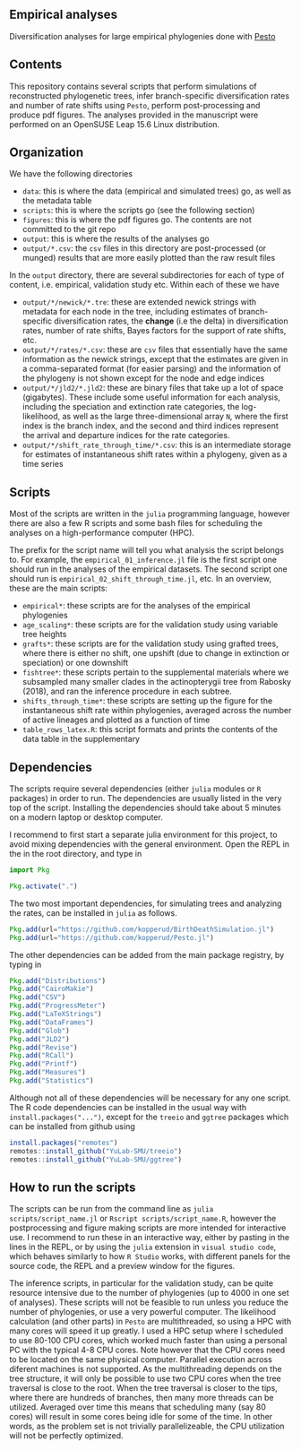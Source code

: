 ## Empirical analyses

Diversification analyses for large empirical phylogenies done with [Pesto](https://github.com/kopperud/Pesto.jl)

## Contents

This repository contains several scripts that perform simulations of reconstructed phylogenetic trees, infer branch-specific diversification rates and number of rate shifts using `Pesto`, perform post-processing and produce pdf figures. The analyses provided in the manuscript were performed on an OpenSUSE Leap 15.6 Linux distribution.

## Organization 

We have the following directories

* `data`: this is where the data (empirical and simulated trees) go, as well as the metadata table
* `scripts`: this is where the scripts go (see the following section)
* `figures`: this is where the pdf figures go. The contents are not committed to the git repo
* `output`: this is where the results of the analyses go
* `output/*.csv`: the `csv` files in this directory are post-processed (or munged) results that are more easily plotted than the raw result files

In the `output` directory, there are several subdirectories for each of type of content, i.e. empirical, validation study etc. Within each of these we have
* `output/*/newick/*.tre`: these are extended newick strings with metadata for each node in the tree, including estimates of branch-specific diversification rates, the **change** (i.e the delta) in diversification rates, number of rate shifts, Bayes factors for the support of rate shifts, etc.
* `output/*/rates/*.csv`: these are `csv` files that essentially have the same information as the newick strings, except that the estimates are given in a comma-separated format (for easier parsing) and the information of the phylogeny is not shown except for the node and edge indices
* `output/*/jld2/*.jld2`: these are binary files that take up a lot of space (gigabytes). These include some useful information for each analysis, including the speciation and extinction rate categories, the log-likelihood, as well as the large three-dimensional array `N`, where the first index is the branch index, and the second and third indices represent the arrival and departure indices for the rate categories.
* `output/*/shift_rate_through_time/*.csv`: this is an intermediate storage for estimates of instantaneous shift rates within a phylogeny, given as a time series 

## Scripts

Most of the scripts are written in the `julia` programming language, however there are also a few R scripts and some bash files for scheduling the analyses on a high-performance computer (HPC).

The prefix for the script name will tell you what analysis the script belongs to. For example, the `empirical_01_inference.jl` file is the first script one should run in the analyses of the empirical datasets. The second script one should run is `empirical_02_shift_through_time.jl`, etc. In an overview, these are the main scripts:

* `empirical*`: these scripts are for the analyses of the empirical phylogenies
* `age_scaling*`: these scripts are for the validation study using variable tree heights
* `grafts*`: these scripts are for the validation study using grafted trees, where there is either no shift, one upshift (due to change in extinction or speciation) or one downshift
* `fishtree*`: these scripts pertain to the supplemental materials where we subsampled many smaller clades in the actinopterygii tree from Rabosky (2018), and ran the inference procedure in each subtree.
* `shifts_through_time*`: these scripts are setting up the figure for the instantaneous shift rate within phylogenies, averaged across the number of active lineages and plotted as a function of time
* `table_rows_latex.R`: this script formats and prints the contents of the data table in the supplementary 

## Dependencies

The scripts require several dependencies (either `julia` modules or `R` packages) in order to run. The dependencies are usually listed in the very top of the script. Installing the dependencies should take about 5 minutes on a modern laptop or desktop computer.

I recommend to first start a separate julia environment for this project, to avoid mixing dependencies with the general environment. Open the REPL in the in the root directory, and type in

```julia
import Pkg

Pkg.activate(".")
```

The two most important dependencies, for simulating trees and analyzing the rates, can be installed in `julia` as follows.

```julia
Pkg.add(url="https://github.com/kopperud/BirthDeathSimulation.jl")
Pkg.add(url="https://github.com/kopperud/Pesto.jl")
```

The other dependencies can be added from the main package registry, by typing in 
```julia
Pkg.add("Distributions")
Pkg.add("CairoMakie")
Pkg.add("CSV")
Pkg.add("ProgressMeter")
Pkg.add("LaTeXStrings")
Pkg.add("DataFrames")
Pkg.add("Glob")
Pkg.add("JLD2")
Pkg.add("Revise")
Pkg.add("RCall")
Pkg.add("Printf")
Pkg.add("Measures")
Pkg.add("Statistics")
```

Although not all of these dependencies will be necessary for any one script. The R code dependencies can be installed in the usual way with `install.packages("...")`, except for the `treeio` and `ggtree` packages which can be installed from github using 

```R
install.packages("remotes")
remotes::install_github("YuLab-SMU/treeio")
remotes::install_github("YuLab-SMU/ggtree")
```

## How to run the scripts

The scripts can be run from the command line as `julia scripts/script_name.jl` or `Rscript scripts/script_name.R`, however the postprocessing and figure making scripts are more intended for interactive use. I recommend to run these in an interactive way, either by pasting in the lines in the REPL, or by using the `julia` extension in `visual studio code`, which behaves similarly to how `R Studio` works, with different panels for the source code, the REPL and a preview window for the figures.

The inference scripts, in particular for the validation study, can be quite resource intensive due to the number of phylogenies (up to 4000 in one set of analyses). These scripts will not be feasible to run unless you reduce the number of phylogenies, or use a very powerful computer. The likelihood calculation (and other parts) in `Pesto` are multithreaded, so using a HPC with many cores will speed it up greatly. I used a HPC setup where I scheduled to use 80-100 CPU cores, which worked much faster than using a personal PC with the typical 4-8 CPU cores. Note however that the CPU cores need to be located on the same physical computer. Parallel execution across diferent machines is not supported. As the multithreading depends on the tree structure, it will only be possible to use two CPU cores when the tree traversal is close to the root. When the tree traversal is closer to the tips, where there are hundreds of branches, then many more threads can be utilized. Averaged over time this means that scheduling many (say 80 cores) will result in some cores being idle for some of the time. In other words, as the problem set is not trivially parallelizeable, the CPU utilization will not be perfectly optimized.


